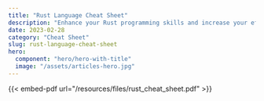```yaml
---
title: "Rust Language Cheat Sheet"
description: "Enhance your Rust programming skills and increase your efficiency with this comprehensive Rust Language Cheat Sheet."
date: 2023-02-28
category: "Cheat Sheet"
slug: rust-language-cheat-sheet
hero:
  component: "hero/hero-with-title"
  image: "/assets/articles-hero.jpg"
---
```


{{< embed-pdf url="/resources/files/rust_cheat_sheet.pdf" >}}